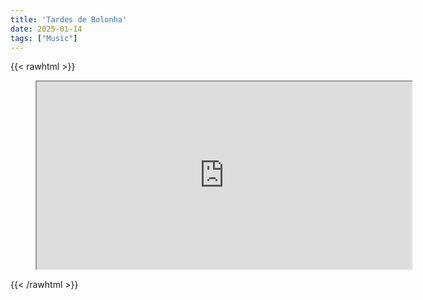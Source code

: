 ```yaml
---
title: 'Tardes de Bolonha'
date: 2025-01-14
tags: ["Music"]
---
```


{{< rawhtml >}}
<figure>
    <iframe width="600" height="300" style="display: block; margin: auto;"src="https://www.youtube.com/watch?v=GTItDhH-L6o"></iframe>
</figure>
{{< /rawhtml >}}


